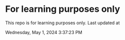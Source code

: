 # For learning purposes only
This repo is for learning purposes only.
Last updated at

Wednesday, May 1, 2024 3:37:23 PM

